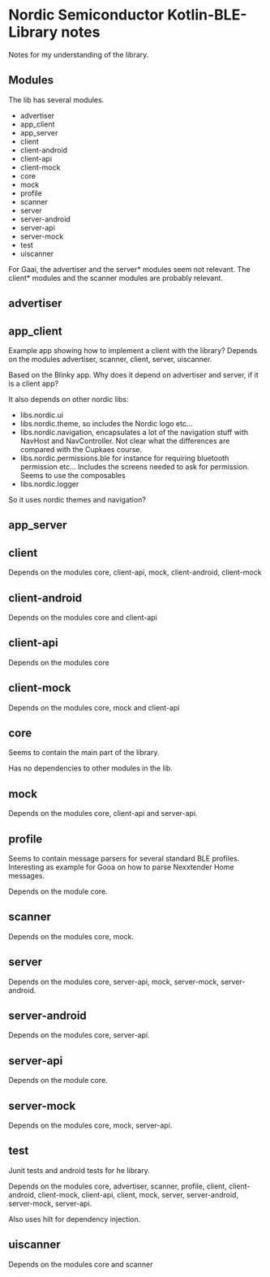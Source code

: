 # Nordic Semiconductor Kotlin-BLE-Library notes

Notes for my understanding of the library.

## Modules

The lib has several modules.
- advertiser
- app_client
- app_server
- client
- client-android
- client-api
- client-mock
- core
- mock
- profile
- scanner
- server
- server-android
- server-api
- server-mock
- test
- uiscanner

For Gaai, the advertiser and the server* modules seem not relevant.
The client* modules and the scanner modules are probably relevant.

## advertiser
## app_client

Example app showing how to implement a client with the library?
Depends on the modules advertiser, scanner, client, server, uiscanner.

Based on the Blinky app.
Why does it depend on advertiser and server, if it is a client app? 

It also depends on other nordic libs:
- libs.nordic.ui
- libs.nordic.theme, so includes the Nordic logo etc...
- libs.nordic.navigation, encapsulates a lot of the navigation stuff with NavHost and NavController.
  Not clear what the differences are compared with the Cupkaes course.
- libs.nordic.permissions.ble for instance for requiring bluetooth permission etc... 
  Includes the screens needed to ask for permission.
  Seems to use the composables  
- libs.nordic.logger

So it uses nordic themes and navigation?



## app_server

## client

Depends on the modules core, client-api, mock, client-android, client-mock

## client-android

Depends on the modules core and client-api

## client-api

Depends on the modules core

## client-mock

Depends on the modules core, mock and client-api

## core

Seems to contain the main part of the library.

Has no dependencies to other modules in the lib.

## mock

Depends on the modules core, client-api and server-api.

## profile

Seems to contain message parsers for several standard BLE profiles.
Interesting as example for Gooa on how to parse Nexxtender Home messages.

Depends on the module core.

## scanner

Depends on the modules core, mock.

## server

Depends on the modules core, server-api, mock, server-mock, server-android.

## server-android

Depends on the modules core, server-api.

## server-api

Depends on the module core.

## server-mock

Depends on the modules core, mock, server-api.

## test

Junit tests and android tests for he library.

Depends on the modules core, advertiser, scanner, profile, client, client-android, client-mock, client-api, client, mock, server, server-android, server-mock, server-api.

Also uses hilt for dependency injection.

## uiscanner

Depends on the modules core and scanner